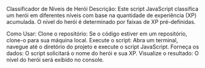 Classificador de Níveis de Herói
Descrição:
Este script JavaScript classifica um herói em diferentes níveis com base na quantidade de experiência (XP) acumulada. O nível do herói é determinado por faixas de XP pré-definidas.

Como Usar:
Clone o repositório: Se o código estiver em um repositório, clone-o para sua máquina local.
Execute o script: Abra um terminal, navegue até o diretório do projeto e execute o script JavaScript.
Forneça os dados: O script solicitará o nome do herói e sua XP.
Visualize o resultado: O nível do herói será exibido no console.
